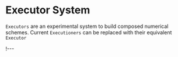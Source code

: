 # Executor System

`Executors` are an experimental system to build composed numerical schemes.
Current `Executioners` can be replaced with their equivalent `Executor`

!---
